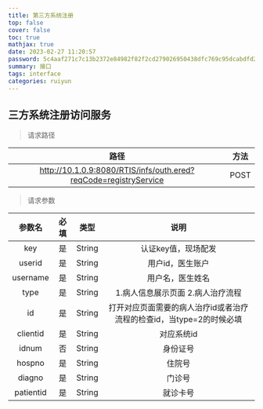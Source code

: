 ```yaml
---
title: 第三方系统注册
top: false
cover: false
toc: true
mathjax: true
date: 2023-02-27 11:20:57
password: 5c4aaf271c7c13b2372e84982f82f2cd279026950438dfc769c95dcabdfd2a87
summary: 接口
tags: interface
categories: ruiyun
---
```


## 三方系统注册访问服务

> 请求路径

| 路径 | 方法 |
| :---------------------------------------------------------------------------------: | :-----------: |
|http://10.1.0.9:8080/RTIS/infs/outh.ered?reqCode=registryService|POST|


> 请求参数

| 参数名 | 必填 | 类型 | 说明 |
| :--------------: | :---------------: | :---------------: | :--------------------------------------: |
| key | 是 | String | 认证key值，现场配发 |
| userid | 是 | String | 用户id，医生账户 |
| username | 是 | String | 用户名，医生姓名 |
| type | 是 | String | 1.病人信息展示页面 2.病人治疗流程 |
| id | 是 | String | 打开对应页面需要的病人治疗id或者治疗流程的检查id，当type=2的时候必填 |
| clientid | 是 | String | 对应系统id |
| idnum | 否 | String | 身份证号 |
| hospno | 是 | String | 住院号 | 
| diagno | 是 | String | 门诊号 |
| patientid | 是 | String | 就诊卡号


